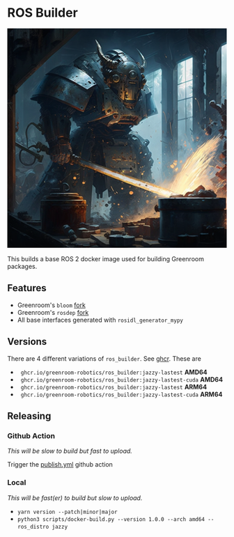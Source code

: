 # ROS Builder

![image](docs/static/ros_builder.png)

This builds a base ROS 2 docker image used for building Greenroom packages.

## Features 
* Greenroom's `bloom` [fork](https://github.com/Greenroom-Robotics/bloom/)
* Greenroom's `rosdep` [fork](https://github.com/Greenroom-Robotics/rosdep/)
* All base interfaces generated with `rosidl_generator_mypy`

## Versions

There are 4 different variations of `ros_builder`. See [ghcr](https://github.com/Greenroom-Robotics/ros_builder/pkgs/container/ros_builder). These are

* ` ghcr.io/greenroom-robotics/ros_builder:jazzy-lastest` **AMD64**
* ` ghcr.io/greenroom-robotics/ros_builder:jazzy-lastest-cuda` **AMD64**
* ` ghcr.io/greenroom-robotics/ros_builder:jazzy-lastest` **ARM64**
* ` ghcr.io/greenroom-robotics/ros_builder:jazzy-lastest-cuda` **ARM64**

## Releasing

### Github Action

*This will be slow to build but fast to upload.*

Trigger the [publish.yml](./.github/workflows/publish.yml) github action

### Local

*This will be fast(er) to build but slow to upload.*

* `yarn version --patch|minor|major`
* `python3 scripts/docker-build.py --version 1.0.0 --arch amd64 --ros_distro jazzy`
